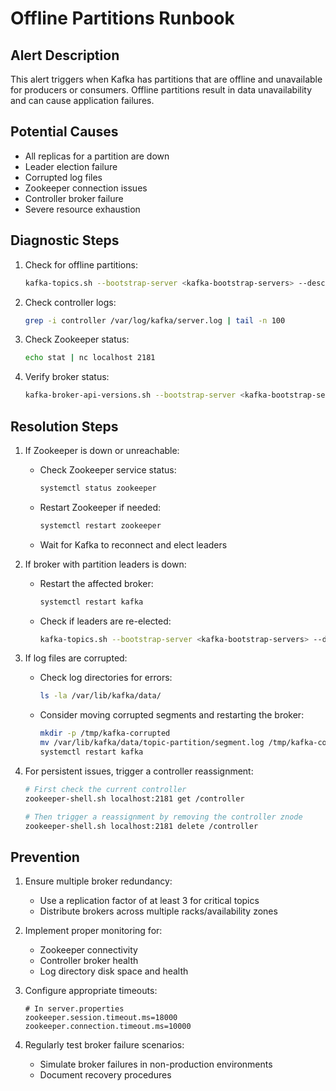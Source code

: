 # Offline Partitions Runbook

## Alert Description
This alert triggers when Kafka has partitions that are offline and unavailable for producers or consumers. Offline partitions result in data unavailability and can cause application failures.

## Potential Causes
- All replicas for a partition are down
- Leader election failure
- Corrupted log files
- Zookeeper connection issues
- Controller broker failure
- Severe resource exhaustion

## Diagnostic Steps
1. Check for offline partitions:
   ```bash
   kafka-topics.sh --bootstrap-server <kafka-bootstrap-servers> --describe | grep -i "Leader: -"
   ```

2. Check controller logs:
   ```bash
   grep -i controller /var/log/kafka/server.log | tail -n 100
   ```

3. Check Zookeeper status:
   ```bash
   echo stat | nc localhost 2181
   ```

4. Verify broker status:
   ```bash
   kafka-broker-api-versions.sh --bootstrap-server <kafka-bootstrap-servers>
   ```

## Resolution Steps
1. If Zookeeper is down or unreachable:
   - Check Zookeeper service status:
     ```bash
     systemctl status zookeeper
     ```
   - Restart Zookeeper if needed:
     ```bash
     systemctl restart zookeeper
     ```
   - Wait for Kafka to reconnect and elect leaders

2. If broker with partition leaders is down:
   - Restart the affected broker:
     ```bash
     systemctl restart kafka
     ```
   - Check if leaders are re-elected:
     ```bash
     kafka-topics.sh --bootstrap-server <kafka-bootstrap-servers> --describe
     ```

3. If log files are corrupted:
   - Check log directories for errors:
     ```bash
     ls -la /var/lib/kafka/data/
     ```
   - Consider moving corrupted segments and restarting the broker:
     ```bash
     mkdir -p /tmp/kafka-corrupted
     mv /var/lib/kafka/data/topic-partition/segment.log /tmp/kafka-corrupted/
     systemctl restart kafka
     ```
   
4. For persistent issues, trigger a controller reassignment:
   ```bash
   # First check the current controller
   zookeeper-shell.sh localhost:2181 get /controller
   
   # Then trigger a reassignment by removing the controller znode
   zookeeper-shell.sh localhost:2181 delete /controller
   ```

## Prevention
1. Ensure multiple broker redundancy:
   - Use a replication factor of at least 3 for critical topics
   - Distribute brokers across multiple racks/availability zones

2. Implement proper monitoring for:
   - Zookeeper connectivity
   - Controller broker health
   - Log directory disk space and health

3. Configure appropriate timeouts:
   ```properties
   # In server.properties
   zookeeper.session.timeout.ms=18000
   zookeeper.connection.timeout.ms=10000
   ```

4. Regularly test broker failure scenarios:
   - Simulate broker failures in non-production environments
   - Document recovery procedures
